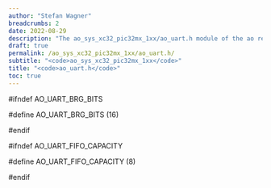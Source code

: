 ```yaml
---
author: "Stefan Wagner"
breadcrumbs: 2
date: 2022-08-29
description: "The ao_sys_xc32_pic32mx_1xx/ao_uart.h module of the ao real-time operating system."
draft: true
permalink: /ao_sys_xc32_pic32mx_1xx/ao_uart.h/ 
subtitle: "<code>ao_sys_xc32_pic32mx_1xx</code>"
title: "<code>ao_uart.h</code>"
toc: true
---
```


#ifndef AO_UART_BRG_BITS

#define AO_UART_BRG_BITS        (16)

#endif

#ifndef AO_UART_FIFO_CAPACITY

#define AO_UART_FIFO_CAPACITY   (8)

#endif

